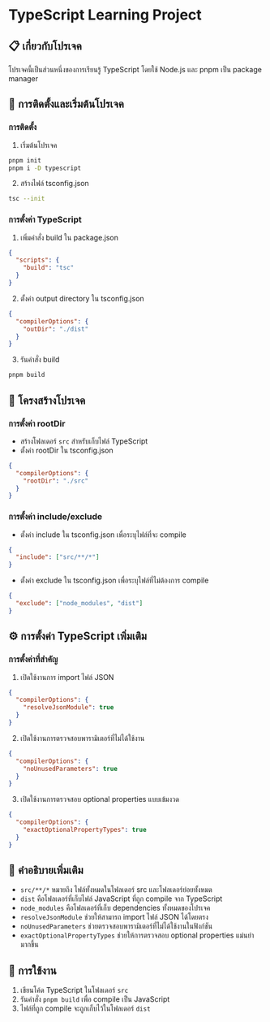 # TypeScript Learning Project

## 📋 เกี่ยวกับโปรเจค
โปรเจคนี้เป็นส่วนหนึ่งของการเรียนรู้ TypeScript โดยใช้ Node.js และ pnpm เป็น package manager

## 🚀 การติดตั้งและเริ่มต้นโปรเจค

### การติดตั้ง
1. เริ่มต้นโปรเจค
```bash
pnpm init
pnpm i -D typescript
```

2. สร้างไฟล์ tsconfig.json
```bash
tsc --init
```

### การตั้งค่า TypeScript
1. เพิ่มคำสั่ง build ใน package.json
```json
{
  "scripts": {
    "build": "tsc"
  }
}
```

2. ตั้งค่า output directory ใน tsconfig.json
```json
{
  "compilerOptions": {
    "outDir": "./dist"
  }
}
```

3. รันคำสั่ง build
```bash
pnpm build
```

## 📁 โครงสร้างโปรเจค

### การตั้งค่า rootDir
- สร้างโฟลเดอร์ `src` สำหรับเก็บไฟล์ TypeScript
- ตั้งค่า rootDir ใน tsconfig.json
```json
{
  "compilerOptions": {
    "rootDir": "./src"
  }
}
```

### การตั้งค่า include/exclude
- ตั้งค่า include ใน tsconfig.json เพื่อระบุไฟล์ที่จะ compile
```json
{
  "include": ["src/**/*"]
}
```

- ตั้งค่า exclude ใน tsconfig.json เพื่อระบุไฟล์ที่ไม่ต้องการ compile
```json
{
  "exclude": ["node_modules", "dist"]
}
```

## ⚙️ การตั้งค่า TypeScript เพิ่มเติม

### การตั้งค่าที่สำคัญ
1. เปิดใช้งานการ import ไฟล์ JSON
```json
{
  "compilerOptions": {
    "resolveJsonModule": true
  }
}
```

2. เปิดใช้งานการตรวจสอบพารามิเตอร์ที่ไม่ได้ใช้งาน
```json
{
  "compilerOptions": {
    "noUnusedParameters": true
  }
}
```

3. เปิดใช้งานการตรวจสอบ optional properties แบบเข้มงวด
```json
{
  "compilerOptions": {
    "exactOptionalPropertyTypes": true
  }
}
```

## 📝 คำอธิบายเพิ่มเติม
- `src/**/*` หมายถึง ไฟล์ทั้งหมดในโฟลเดอร์ src และโฟลเดอร์ย่อยทั้งหมด
- `dist` คือโฟลเดอร์ที่เก็บไฟล์ JavaScript ที่ถูก compile จาก TypeScript
- `node_modules` คือโฟลเดอร์ที่เก็บ dependencies ทั้งหมดของโปรเจค
- `resolveJsonModule` ช่วยให้สามารถ import ไฟล์ JSON ได้โดยตรง
- `noUnusedParameters` ช่วยตรวจสอบพารามิเตอร์ที่ไม่ได้ใช้งานในฟังก์ชัน
- `exactOptionalPropertyTypes` ช่วยให้การตรวจสอบ optional properties แม่นยำมากขึ้น

## 🔧 การใช้งาน
1. เขียนโค้ด TypeScript ในโฟลเดอร์ `src`
2. รันคำสั่ง `pnpm build` เพื่อ compile เป็น JavaScript
3. ไฟล์ที่ถูก compile จะถูกเก็บไว้ในโฟลเดอร์ `dist`